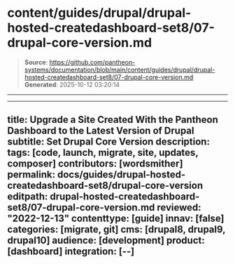 # content/guides/drupal/drupal-hosted-createdashboard-set8/07-drupal-core-version.md

> **Source**: https://github.com/pantheon-systems/documentation/blob/main/content/guides/drupal/drupal-hosted-createdashboard-set8/07-drupal-core-version.md
> **Generated**: 2025-10-12 03:20:14

---

---
title: Upgrade a Site Created With the Pantheon Dashboard to the Latest Version of Drupal
subtitle: Set Drupal Core Version
description: 
tags: [code, launch, migrate, site, updates, composer]
contributors: [wordsmither]
permalink: docs/guides/drupal-hosted-createdashboard-set8/drupal-core-version
editpath: drupal-hosted-createdashboard-set8/07-drupal-core-version.md
reviewed: "2022-12-13"
contenttype: [guide]
innav: [false]
categories: [migrate, git]
cms: [drupal8, drupal9, drupal10]
audience: [development]
product: [dashboard]
integration: [--]
---

<Partial file="drupal/core-version.md" />
